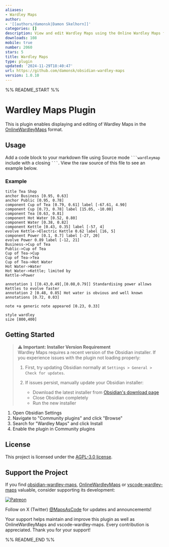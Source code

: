 ```yaml
---
aliases:
- Wardley Maps
author:
- '[[authors/damonsk|Damon Skelhorn]]'
categories: []
description: View and edit Wardley Maps using the Online Wardley Maps format.
downloads: 108
mobile: true
number: 2060
stars: 5
title: Wardley Maps
type: plugin
updated: '2024-11-29T18:40:47'
url: https://github.com/damonsk/obsidian-wardley-maps
version: 1.0.10
---
```


%% README_START %%

# Wardley Maps Plugin

This is plugin enables displaying and editing of Wardley Maps in the [OnlineWardleyMaps](https://onlinewardleymaps.com) format.

## Usage

Add a code block to your markdown file using Source mode ` ```wardleymap ` include with a closing ` ``` `.  View the raw source of this file to see an example below.

### Example

```wardleymap
title Tea Shop
anchor Business [0.95, 0.63]
anchor Public [0.95, 0.78]
component Cup of Tea [0.79, 0.61] label [-67.61, 4.90]
component Cup [0.73, 0.78] label [15.05, -10.00]
component Tea [0.63, 0.81]
component Hot Water [0.52, 0.80]
component Water [0.38, 0.82]
component Kettle [0.43, 0.35] label [-57, 4]
evolve Kettle->Electric Kettle 0.62 label [16, 5]
component Power [0.1, 0.7] label [-27, 20]
evolve Power 0.89 label [-12, 21]
Business->Cup of Tea
Public->Cup of Tea
Cup of Tea->Cup
Cup of Tea->Tea
Cup of Tea->Hot Water
Hot Water->Water
Hot Water->Kettle; limited by 
Kettle->Power

annotation 1 [[0.43,0.49],[0.08,0.79]] Standardising power allows Kettles to evolve faster
annotation 2 [0.48, 0.85] Hot water is obvious and well known
annotations [0.72, 0.03]

note +a generic note appeared [0.23, 0.33]

style wardley
size [800,400]
```

## Getting Started

> **⚠️ Important: Installer Version Requirement**  
> Wardley Maps requires a recent version of the Obsidian installer. If you experience issues with the plugin not loading properly:
> 
> 1. First, try updating Obsidian normally at `Settings > General > Check for updates`.
> 
> 2. If issues persist, manually update your Obsidian installer:
>    - Download the latest installer from [Obsidian's download page](https://obsidian.md/download)
>    - Close Obsidian completely
>    - Run the new installer

1. Open Obsidian Settings
2. Navigate to "Community plugins" and click "Browse"
3. Search for "Wardley Maps" and click Install
4. Enable the plugin in Community plugins

## License

This project is licensed under the [AGPL-3.0 license](LICENSE).

## Support the Project

If you find [obsidian-wardley-maps](https://github.com/damonsk/obsidian-wardley-maps), [OnlineWardleyMaps](https://github.com/damonsk/onlinewardleymaps) or [vscode-wardley-maps](https://github.com/damonsk/vscode-wardley-maps) valuable, consider supporting its development:

[![Patreon](https://c5.patreon.com/external/logo/become_a_patron_button.png)](https://www.patreon.com/mapsascode/overview)

Follow on X (Twitter) [@MapsAsCode](https://x.com/mapsascode) for updates and announcements!

Your support helps maintain and improve this plugin as well as OnlineWardleyMaps and vscode-wardley-maps. Every contribution is appreciated. Thank you for your support!

%% README_END %%